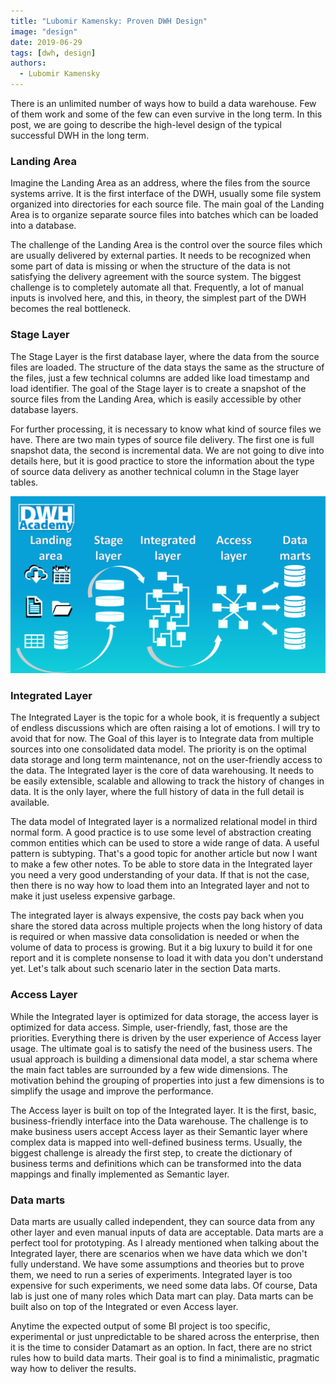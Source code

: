 ```yaml
---
title: "Lubomir Kamensky: Proven DWH Design"
image: "design"
date: 2019-06-29
tags: [dwh, design]
authors:
  - Lubomir Kamensky
---
```

There is an unlimited number of ways how to build a data warehouse. Few of them work and some of the few can even survive in the long term. In this post, we are going to describe the high-level design of the typical successful DWH in the long term.

### Landing Area
Imagine the Landing Area as an address, where the files from the source systems arrive. It is the first interface of the DWH, usually some file system organized into directories for each source file. The main goal of the Landing Area is to organize separate source files into batches which can be loaded into a database.

The challenge of the Landing Area is the control over the source files which are usually delivered by external parties. It needs to be recognized when some part of data is missing or when the structure of the data is not satisfying the delivery agreement with the source system. The biggest challenge is to completely automate all that. Frequently, a lot of manual inputs is involved here, and this, in theory, the simplest part of the DWH becomes the real bottleneck.

### Stage Layer
The Stage Layer is the first database layer, where the data from the source files are loaded.  The structure of the data stays the same as the structure of the files, just a few technical columns are added like load timestamp and load identifier.  The goal of the Stage layer is to create a snapshot of the source files from the Landing Area, which is easily accessible by other database layers.  

For further processing, it is necessary to know what kind of source files we have.  There are two main types of source file delivery.  The first one is full snapshot data, the second is incremental data. We are not going to dive into details here, but it is good practice to store the information about the type of source data delivery as another technical column in the Stage layer tables.

<img src="design.png" width="800px" alt="design"/>

### Integrated Layer
The Integrated Layer is the topic for a whole book, it is frequently a subject of endless discussions which are often raising a lot of emotions.  I will try to avoid that for now. The Goal of this layer is to Integrate data from multiple sources into one consolidated data model.   The priority is on the optimal data storage and long term maintenance, not on the user-friendly access to the data. The Integrated layer is the core of data warehousing.  It needs to be easily extensible, scalable and allowing to track the history of changes in data.  It is the only layer, where the full history of data in the full detail is available. 

The data model of Integrated layer is a normalized relational model in third normal form.  A good practice is to use some level of abstraction creating common entities which can be used to store a wide range of data.  A useful pattern is subtyping. That's a good topic for another article but now I want to make a few other notes.  To be able to store data in the Integrated layer you need a very good understanding of your data. If that is not the case, then there is no way how to load them into an Integrated layer and not to make it just useless expensive garbage.

The integrated layer is always expensive, the costs pay back when you share the stored data across multiple projects when the long history of data is required or when massive data consolidation is needed or when the volume of data to process is growing.  But it a big luxury to build it for one report and it is complete nonsense to load it with data you don't understand yet.  Let's talk about such scenario later in the section Data marts. 

### Access Layer  
While the Integrated layer is optimized for data storage, the access layer is optimized for data access. Simple, user-friendly, fast, those are the priorities. Everything there is driven by the user experience of Access layer usage. The ultimate goal is to satisfy the need of the business users. The usual approach is building a dimensional data model, a star schema where the main fact tables are surrounded by a few wide dimensions. The motivation behind the grouping of properties into just a few dimensions is to simplify the usage and improve the performance.

The Access layer is built on top of the Integrated layer. It is the first, basic, business-friendly interface into the Data warehouse.  The challenge is to make business users accept Access layer as their Semantic layer where complex data is mapped into well-defined business terms. Usually, the biggest challenge is already the first step, to create the dictionary of business terms and definitions which can be transformed into the data mappings and finally implemented as Semantic layer.

### Data marts
Data marts are usually called independent, they can source data from any other layer and even manual inputs of data are acceptable.  Data marts are a perfect tool for prototyping. As I already mentioned when talking about the Integrated layer, there are scenarios when we have data which we don't fully understand. We have some assumptions and theories but to prove them, we need to run a series of experiments. Integrated layer is too expensive for such experiments, we need some data labs.  Of course, Data lab is just one of many roles which Data mart can play.  Data marts can be built also on top of the Integrated or even Access layer.

Anytime the expected output of some BI project is too specific, experimental or just unpredictable to be shared across the enterprise, then it is the time to consider Datamart as an option.  In fact, there are no strict rules how to build data marts.  Their goal is to find a minimalistic, pragmatic way how to deliver the results.

